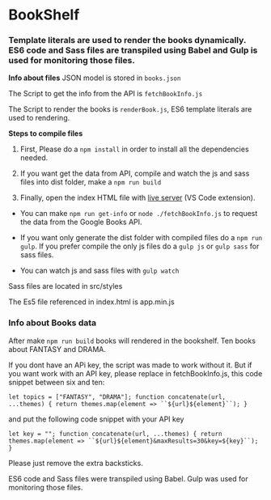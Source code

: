 # BookShelf 

### Template literals are used to render the books dynamically. ES6 code and Sass files are transpiled using Babel and Gulp is used for monitoring those files.

**Info about files** 
JSON model is stored in `books.json` 

The Script to get the info from the API is `fetchBookInfo.js`

The Script to render the books is `renderBook.js`, ES6 template literals are used to rendering.

**Steps to compile files**

1. First, Please do a `npm install` in order to install all the dependencies needed.

2. If you want get the data from API, compile and watch the js and sass files into dist folder, make a `npm run build`

3. Finally, open the index HTML file with [live server](https://marketplace.visualstudio.com/items?itemName=ritwickdey.LiveServer) (VS Code extension). 

- You can make `npm run get-info` or `node ./fetchBookInfo.js` to request the data from the Google Books API.

- If you want only generate the dist folder with compiled files do a `npm run gulp`. If you prefer compile the only js files do a `gulp js` or `gulp sass` for sass files.

- You can watch js and sass files with `gulp watch`

Sass files are located in src/styles

The Es5 file referenced in index.html is app.min.js

### Info about Books data

After make `npm run build` books will rendered in the bookshelf. Ten books about FANTASY and DRAMA. 

If you dont have an APi key, the script was made to work without it. But if you want work with an API key, please replace in fetchBookInfo.js, this code snippet between six and ten: 

`let topics = ["FANTASY", "DRAMA"];
function concatenate(url, ...themes) {
  return themes.map(element => ``${url}${element}``);
}`

and put the following code snippet with your API key 

`let key = "";
function concatenate(url, ...themes) {
  return themes.map(element => ``${url}${element}&maxResults=30&key=${key}``);
}`

Please just remove the extra backsticks.

ES6 code and Sass files were transpiled using Babel. Gulp was used for monitoring those files. 



